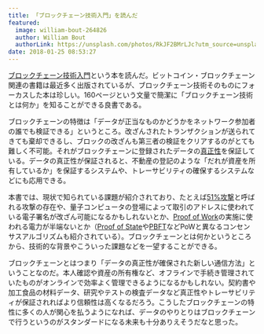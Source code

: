 ```yaml
---
title: 「ブロックチェーン技術入門」を読んだ
featured:
  image: william-bout-264826
  author: William Bout
  authorLink: https://unsplash.com/photos/RkJF2BMrLJc?utm_source=unsplash&utm_medium=referral&utm_content=creditCopyText
date: 2018-01-25 08:53:27
---
```


[ブロックチェーン技術入門](https://www.morikita.co.jp/books/book/3182)という本を読んだ。ビットコイン・ブロックチェーン関連の書籍は最近多く出版されているが、ブロックチェーン技術そのものにフォーカスした本は珍しい。160ページという文量で簡潔に「ブロックチェーン技術とは何か」を知ることができる良書である。

ブロックチェーンの特徴は「データが正当なものかどうかをネットワーク参加者の誰でも検証できる」というところ。改ざんされたトランザクションが送られてきても棄却できるし、ブロックの改ざんも第三者の検証をクリアするのがとても難しく不可能。それがブロックチェーンに登録されたデータの[真正性](http://www.jiima-office.jp/line_sa/shi/sinsei_sei/tabid/188/Default.aspx)を保証している。データの真正性が保証されると、不動産の登記のような「だれが資産を所有しているか」を保証するシステムや、トレーサビリティの確保するシステムなどにも応用できる。<!-- more -->

本書では、現状で知られている課題が紹介されており、たとえば[51%攻撃](https://bitflyer.jp/glossary/fifty_one_percent_attack)と呼ばれる攻撃の存在や、量子コンピュータの登場によって取引のアドレスに使われている電子署名が改ざん可能になるかもしれないとか、[Proof of Work](https://ja.wikipedia.org/wiki/%E3%83%97%E3%83%AB%E3%83%BC%E3%83%95%E3%83%BB%E3%82%AA%E3%83%96%E3%83%BB%E3%83%AF%E3%83%BC%E3%82%AF%E3%82%B7%E3%82%B9%E3%83%86%E3%83%A0)の実施に使われる電力が半端ないとか（[Proof of State](https://en.wikipedia.org/wiki/Proof-of-stake)や[PBFT](https://en.wikipedia.org/wiki/Byzantine_fault_tolerance#Practical_Byzantine_fault_tolerance)などPoWと異なるコンセンサスアルゴリズムも紹介されている）。ブロックチェーンとは何かというところから、技術的な背景やこういった課題などを一望することができる。

ブロックチェーンとはつまり「データの真正性が確保された新しい通信方法」ということなのだ。本人確認や資産の所有権など、オフラインで手続き管理されていたものがオンラインで効率よく管理できるようになるかもしれない。契約書や加工食品の材料データ、研究やテストの検査データなど真正性やトレーサビリティが保証されればより信頼性は高くなるだろう。こうしたブロックチェーンの特性に多くの人が関心を払うようになれば、データのやりとりはブロックチェーンで行うというのがスタンダードになる未来も十分ありえそうだなと思った。
